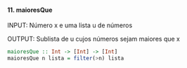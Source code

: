 #### 11. maioresQue
INPUT: Número x e uma lista u de números

OUTPUT: Sublista de u cujos números sejam maiores que x


```hs
maioresQue :: Int -> [Int] -> [Int]
maioresQue n lista = filter(>n) lista
```